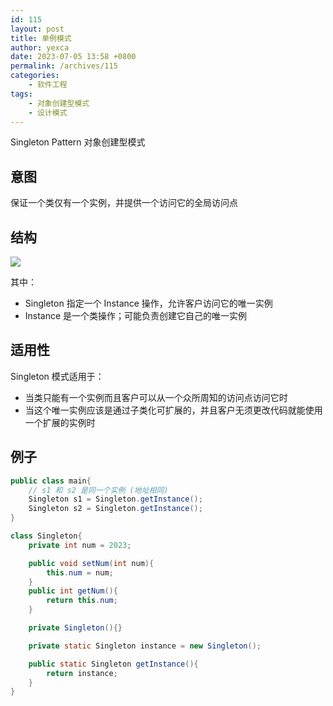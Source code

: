 ```yaml
---
id: 115
layout: post
title: 单例模式
author: yexca
date: 2023-07-05 13:58 +0800
permalink: /archives/115
categories:
    - 软件工程
tags:
    - 对象创建型模式
    - 设计模式
---
```


Singleton Pattern 对象创建型模式

## 意图

保证一个类仅有一个实例，并提供一个访问它的全局访问点

## 结构

![](https://cdn.statically.io/gh/yexca/image_hosting@master/2023/03-设计模式/单例模式.47bqfvzklxk0.webp)

其中：

* Singleton 指定一个 Instance 操作，允许客户访问它的唯一实例
* Instance 是一个类操作；可能负责创建它自己的唯一实例

## 适用性

Singleton 模式适用于：

* 当类只能有一个实例而且客户可以从一个众所周知的访问点访问它时
* 当这个唯一实例应该是通过子类化可扩展的，并且客户无须更改代码就能使用一个扩展的实例时

## 例子

```java
public class main{
    // s1 和 s2 是同一个实例 (地址相同)
    Singleton s1 = Singleton.getInstance();
    Singleton s2 = Singleton.getInstance();
}

class Singleton{
    private int num = 2023;

    public void setNum(int num){
        this.num = num;
    }
    public int getNum(){
        return this.num;
    }

    private Singleton(){}

    private static Singleton instance = new Singleton();

    public static Singleton getInstance(){
        return instance;
    }
}
```
